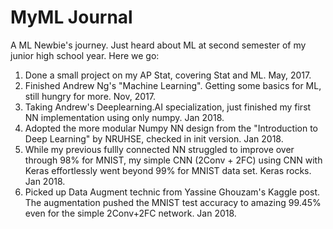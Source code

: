 # MyML Journal
A ML Newbie's journey. Just heard about ML at second semester of my junior high school year. Here we go: 
1. Done a small project on my AP Stat, covering Stat and ML. May, 2017.
2. Finished Andrew Ng's "Machine Learning". Getting some basics for ML, still hungry for more. Nov, 2017.
3. Taking Andrew's Deeplearning.AI specialization, just finished my first NN implementation using only numpy. Jan 2018.
4. Adopted the more modular Numpy NN design from the "Introduction to Deep Learning" by NRUHSE, checked in init version. Jan 2018. 
5. While my previous fullly connected NN struggled to improve over through 98% for MNIST, my simple CNN (2Conv + 2FC) using CNN with Keras effortlessly went beyond 99% for MNIST data set. Keras rocks. Jan 2018.
6. Picked up Data Augment technic from Yassine Ghouzam's Kaggle post. The augmentation pushed the MNIST test accuracy to amazing 99.45% even for the simple 2Conv+2FC network. Jan 2018.
